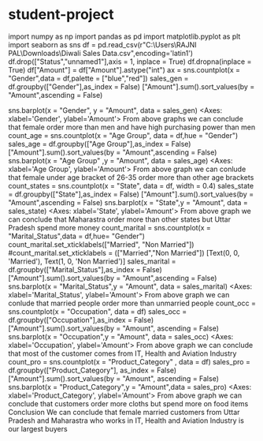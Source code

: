 # student-project
import numpy as np
import pandas as pd
import matplotlib.pyplot as plt
import seaborn as sns
df = pd.read_csv(r"C:\Users\RAJNI PAL\Downloads\Diwali Sales 
Data.csv",encoding='latin1')
df.drop(["Status","unnamed1"],axis = 1, inplace = True)
df.dropna(inplace = True)
df["Amount"] = df["Amount"].astype("int")
ax = sns.countplot(x = "Gender",data = df,palette = ["blue","red"])
sales_gen = df.groupby(["Gender"],as_index = False)
["Amount"].sum().sort_values(by = "Amount",ascending = False)
 
sns.barplot(x = "Gender", y = "Amount", data = sales_gen)
<Axes: xlabel='Gender', ylabel='Amount'>
From above graphs we can conclude that 
female order more than men and have high 
purchasing power than men
count_age = sns.countplot(x = "Age Group", data = df,hue = "Gender")
sales_age = df.groupby(["Age Group"],as_index = False)
["Amount"].sum().sort_values(by = "Amount",ascending = False)
sns.barplot(x = "Age Group" ,y = "Amount", data = sales_age)
<Axes: xlabel='Age Group', ylabel='Amount'>
From above graph we can conlude that female 
under age bracket of 26-35 order more than 
other age brackets
count_states = sns.countplot(x = "State", data = df, width = 0.4)
sales_state = df.groupby(["State"],as_index = False)
["Amount"].sum().sort_values(by = "Amount",ascending = False)
sns.barplot(x = "State",y = "Amount", data = sales_state)
<Axes: xlabel='State', ylabel='Amount'>
From above graph we can conclude that 
Maharastra order more than other states but 
Uttar Pradesh spend more money
count_marital = sns.countplot(x = "Marital_Status",data = df,hue=
"Gender")
count_marital.set_xticklabels(["Married", "Non Married"])
#count_marital.set_xticklabels = (["Married","Non Married"])
[Text(0, 0, 'Married'), Text(1, 0, 'Non Married')]
sales_marital = df.groupby(["Marital_Status"],as_index = False)
["Amount"].sum().sort_values(by = "Amount",ascending = False)
sns.barplot(x = "Marital_Status",y = "Amount", data = sales_marital)
<Axes: xlabel='Marital_Status', ylabel='Amount'>
From above graph we can conlude that married 
people order more than unmarried people
count_occ = sns.countplot(x = "Occupation", data = df)
sales_occ = df.groupby(["Occupation"],as_index = False)
["Amount"].sum().sort_values(by = "Amount", ascending = False)
sns.barplot(x = "Occupation",y = "Amount", data = sales_occ)
<Axes: xlabel='Occupation', ylabel='Amount'>
From above graph we can conclude that most of
the customer comes from IT, Health and 
Aviation Industry
count_pro = sns.countplot(x = "Product_Category" , data = df)
sales_pro = df.groupby(["Product_Category"], as_index = False)
["Amount"].sum().sort_values(by = "Amount", ascending = False)
sns.barplot(x = "Product_Category",y = "Amount",data = sales_pro)
<Axes: xlabel='Product_Category', ylabel='Amount'>
From above graph we can conclude that 
customers order more cloths but spend more 
on food items
Conclusion
We can conclude that female married customers from 
Uttar Pradesh and Maharastra who works in IT, Health and 
Aviation Industry is our largest buyers
